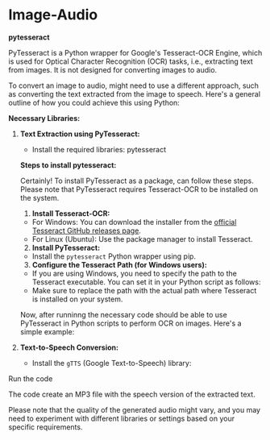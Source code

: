 # Image-Audio
**pytesseract**

PyTesseract is a Python wrapper for Google's Tesseract-OCR Engine, which is used for Optical Character Recognition (OCR) tasks, i.e., extracting text from images. It is not designed for converting images to audio.

To convert an image to audio, might need to use a different approach, such as converting the text extracted from the image to speech. Here's a general outline of how you could achieve this using Python:

**Necessary Libraries:**

1. **Text Extraction using PyTesseract:**
   - Install the required libraries:
     pytesseract
     
    **Steps to install pytesseract:**

    Certainly! To install PyTesseract as a package, can follow these steps. Please note that PyTesseract requires Tesseract-OCR to be installed on the system.

    1. **Install Tesseract-OCR:**
   - For Windows: You can download the installer from the [official Tesseract GitHub releases page](https://github.com/tesseract-ocr/tesseract/releases).
   - For Linux (Ubuntu): Use the package manager to install Tesseract.

   2. **Install PyTesseract:**
   - Install the `pytesseract` Python wrapper using pip.

   3. **Configure the Tesseract Path (for Windows users):**
   - If you are using Windows, you need to specify the path to the Tesseract executable. You can set it in your Python script as follows:
   - Make sure to replace the path with the actual path where Tesseract is installed on your system.

   Now, after runninng the necessary code should be able to use PyTesseract in Python scripts to perform OCR on images. Here's a simple example:

2. **Text-to-Speech Conversion:**
   - Install the `gTTS` (Google Text-to-Speech) library:

Run the code 

 The code create an MP3 file with the speech version of the extracted text.

Please note that the quality of the generated audio might vary, and you may need to experiment with different libraries or settings based on your specific requirements.
